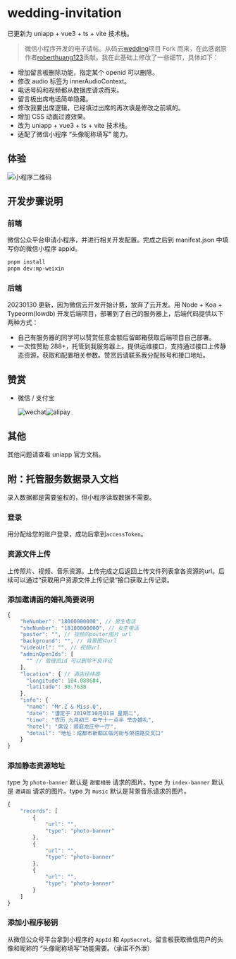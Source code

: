<!--
 * @Author: zephor5@https://github.com/zephor5
 * @Date: 2020-12-12 16:15:26
 * @LastEditTime: 2023-09-26 17:44:51
 * @LastEditors: zephor5 370681295@qq.com
 * @Description:
 * @FilePath: \wedding-invitation\README.md
-->

# wedding-invitation

已更新为 uniapp + vue3 + ts + vite 技术栈。

> 微信小程序开发的电子请帖。从码云[wedding](https://gitee.com/roberthuang123/wedding)项目 Fork 而来，在此感谢原作者[roberthuang123](https://gitee.com/roberthuang123)贡献。我在此基础上修改了一些细节，具体如下：

- 增加留言板删除功能，指定某个 openid 可以删除。
- 修改 audio 标签为 innerAudioContext。
- 电话号码和视频都从数据库请求而来。
- 留言板出席电话简单隐藏。
- 修改我要出席逻辑，已经填过出席的再次填是修改之前填的。
- 增加 CSS 动画过渡效果。
- 改为 uniapp + vue3 + ts + vite 技术栈。
- 适配了微信小程序 “头像昵称填写” 能力。

## 体验

![小程序二维码](./ma.jpg)

## 开发步骤说明

### 前端

微信公众平台申请小程序，并进行相关开发配置。完成之后到 manifest.json 中填写你的微信小程序 appid。

```bash
pnpm install
pnpm dev:mp-weixin
```

### 后端

20230130 更新，因为微信云开发开始计费，放弃了云开发。用 Node + Koa + Typeorm(lowdb) 开发后端项目，部署到了自己的服务器上，后端代码提供以下两种方式：

- 自己有服务器的同学可以赞赏任意金额后留邮箱获取后端项目自己部署。
- 一次性赞助 288+，托管到我服务器上。提供运维接口，支持通过接口上传静态资源，获取和配置相关参数。赞赏后请联系我分配账号和接口地址。

## 赞赏

- 微信 / 支付宝

  <div style="display: flex">
    <img alt="wechat" title="wechat" src="https://zephor5.top/vue-cesium/images/wechat.png">
    <img alt="alipay" title="alipay" src="https://zephor5.top/vue-cesium/images/alipay.png">
  </div>

## 其他

其他问题请查看 uniapp 官方文档。

## 附：托管服务数据录入文档

录入数据都是需要鉴权的，但小程序读取数据不需要。

### 登录

用分配给您的账户登录，成功后拿到`accessToken`。

### 资源文件上传

上传照片、视频、音乐资源。上传完成之后返回上传文件列表拿各资源的url。后续可以通过“获取用户资源文件上传记录”接口获取上传记录。

### 添加邀请函的婚礼简要说明


```ts
{
    "heNumber": "18000000000", // 男生电话
    "sheNumber": "18100000000", // 女生电话
    "poster": "", // 视频的poster图片 url
    "background": "", // 背景图片url
    "videoUrl": "", // 视频url
    "adminOpenIds": [
      "" // 管理员id 可以删除不良评论
    ],
    "location": { // 酒店经纬度
      "longitude": 104.088684,
      "latitude": 30.7638
    },
    "info": { 
      "name": "Mr.Z & Miss.Q",
      "date": "谨定于 2019年10月01日 星期二",
      "time": "农历 九月初三 中午十一点半 举办婚礼",
      "hotel": "席设：顺庭龙庄中一厅",
      "detail": "地址：成都市新都区临河街与荣德路交叉口"
    }
}
```

### 添加静态资源地址

type 为 `photo-banner` 默认是 `甜蜜相册` 请求的图片。type 为 `index-banner` 默认是 `邀请函` 请求的图片。type 为 `music` 默认是背景音乐请求的图片。

```ts
{
    "records": [
        {
            "url": "",
            "type": "photo-banner"
        },
        {
            "url": "",
            "type": "photo-banner"
        },
        {
            "url": "",
            "type": "photo-banner"
        }
    ]
}
```


### 添加小程序秘钥

从微信公众号平台拿到小程序的 `AppId` 和 `AppSecret`。留言板获取微信用户的头像和昵称的 “头像昵称填写”功能需要。（承诺不外泄）
